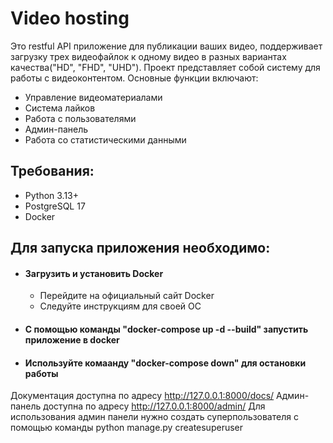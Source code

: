 # Video hosting
Это restful API приложение для публикации ваших видео, поддерживает загрузку трех видеофайлок к одному видео в разных вариантах качества("HD", "FHD", "UHD").
Проект представляет собой систему для работы с видеоконтентом. Основные функции включают:
+ Управление видеоматериалами
+ Система лайков
+ Работа с пользователями
+ Админ-панель
+ Работа со статистическими данными
  
## Требования:
+ Python 3.13+
+ PostgreSQL 17
+ Docker
  
## Для запуска приложения необходимо:
+ #### Загрузить и установить Docker
  + Перейдите на официальный сайт Docker
  + Следуйте инструкциям для своей ОС
+ #### С помощью команды "docker-compose up -d --build" запустить приложение в docker 
+ #### Используйте комаанду "docker-compose down" для остановки работы

Документация доступна по адресу http://127.0.0.1:8000/docs/
Админ-панель доступна по адресу http://127.0.0.1:8000/admin/
Для использования админ панели нужно создать суперпользователя с помощью команды python manage.py createsuperuser


